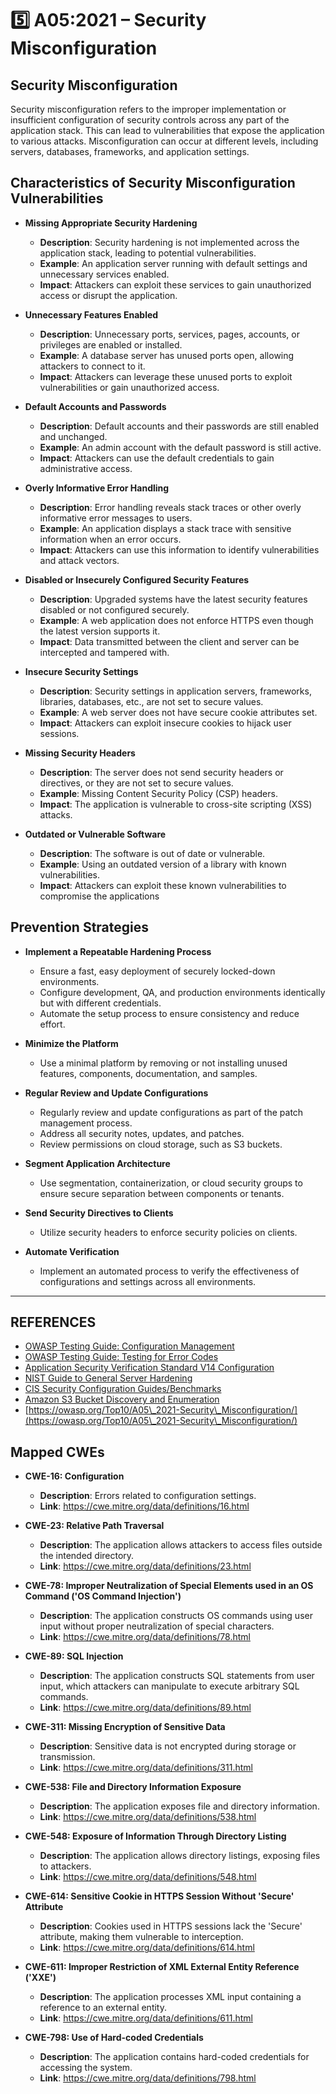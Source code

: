 # 5️⃣ A05:2021 – Security Misconfiguration

## Security Misconfiguration

Security misconfiguration refers to the improper implementation or insufficient configuration of security controls across any part of the application stack. This can lead to vulnerabilities that expose the application to various attacks. Misconfiguration can occur at different levels, including servers, databases, frameworks, and application settings.

## Characteristics of Security Misconfiguration Vulnerabilities

*   **Missing Appropriate Security Hardening**

    * **Description**: Security hardening is not implemented across the application stack, leading to potential vulnerabilities.
    * **Example**: An application server running with default settings and unnecessary services enabled.
    * **Impact**: Attackers can exploit these services to gain unauthorized access or disrupt the application.


*   **Unnecessary Features Enabled**

    * **Description**: Unnecessary ports, services, pages, accounts, or privileges are enabled or installed.
    * **Example**: A database server has unused ports open, allowing attackers to connect to it.
    * **Impact**: Attackers can leverage these unused ports to exploit vulnerabilities or gain unauthorized access.


*   **Default Accounts and Passwords**

    * **Description**: Default accounts and their passwords are still enabled and unchanged.
    * **Example**: An admin account with the default password is still active.
    * **Impact**: Attackers can use the default credentials to gain administrative access.


*   **Overly Informative Error Handling**

    * **Description**: Error handling reveals stack traces or other overly informative error messages to users.
    * **Example**: An application displays a stack trace with sensitive information when an error occurs.
    * **Impact**: Attackers can use this information to identify vulnerabilities and attack vectors.


*   **Disabled or Insecurely Configured Security Features**

    * **Description**: Upgraded systems have the latest security features disabled or not configured securely.
    * **Example**: A web application does not enforce HTTPS even though the latest version supports it.
    * **Impact**: Data transmitted between the client and server can be intercepted and tampered with.


*   **Insecure Security Settings**

    * **Description**: Security settings in application servers, frameworks, libraries, databases, etc., are not set to secure values.
    * **Example**: A web server does not have secure cookie attributes set.
    * **Impact**: Attackers can exploit insecure cookies to hijack user sessions.


*   **Missing Security Headers**

    * **Description**: The server does not send security headers or directives, or they are not set to secure values.
    * **Example**: Missing Content Security Policy (CSP) headers.
    * **Impact**: The application is vulnerable to cross-site scripting (XSS) attacks.


* **Outdated or Vulnerable Software**
  * **Description**: The software is out of date or vulnerable.
  * **Example**: Using an outdated version of a library with known vulnerabilities.
  * **Impact**: Attackers can exploit these known vulnerabilities to compromise the applications

## Prevention Strategies

*   **Implement a Repeatable Hardening Process**

    * Ensure a fast, easy deployment of securely locked-down environments.
    * Configure development, QA, and production environments identically but with different credentials.
    * Automate the setup process to ensure consistency and reduce effort.


*   **Minimize the Platform**

    * Use a minimal platform by removing or not installing unused features, components, documentation, and samples.


*   **Regular Review and Update Configurations**

    * Regularly review and update configurations as part of the patch management process.
    * Address all security notes, updates, and patches.
    * Review permissions on cloud storage, such as S3 buckets.


*   **Segment Application Architecture**

    * Use segmentation, containerization, or cloud security groups to ensure secure separation between components or tenants.


*   **Send Security Directives to Clients**

    * Utilize security headers to enforce security policies on clients.


* **Automate Verification**
  * Implement an automated process to verify the effectiveness of configurations and settings across all environments.



***

## REFERENCES

* [OWASP Testing Guide: Configuration Management](https://owasp.org/www-project-web-security-testing-guide/latest/4-Web\_Application\_Security\_Testing/02-Configuration\_and\_Deployment\_Management\_Testing/README)
* [OWASP Testing Guide: Testing for Error Codes](https://owasp.org/www-project-web-security-testing-guide/stable/4-Web\_Application\_Security\_Testing/08-Testing\_for\_Error\_Handling/01-Testing\_For\_Improper\_Error\_Handling)
* [Application Security Verification Standard V14 Configuration](https://github.com/OWASP/ASVS/blob/master/4.0/en/0x22-V14-Config.md)
* [NIST Guide to General Server Hardening](https://csrc.nist.gov/publications/detail/sp/800-123/final)
* [CIS Security Configuration Guides/Benchmarks](https://www.cisecurity.org/cis-benchmarks/)
* [Amazon S3 Bucket Discovery and Enumeration](https://blog.websecurify.com/2017/10/aws-s3-bucket-discovery.html)
* [https://owasp.org/Top10/A05\_2021-Security\_Misconfiguration/](https://owasp.org/Top10/A05\_2021-Security\_Misconfiguration/)

## Mapped CWEs

*   **CWE-16: Configuration**

    * **Description**: Errors related to configuration settings.
    * **Link**: https://cwe.mitre.org/data/definitions/16.html


*   **CWE-23: Relative Path Traversal**

    * **Description**: The application allows attackers to access files outside the intended directory.
    * **Link**: https://cwe.mitre.org/data/definitions/23.html


*   **CWE-78: Improper Neutralization of Special Elements used in an OS Command ('OS Command Injection')**

    * **Description**: The application constructs OS commands using user input without proper neutralization of special characters.
    * **Link**: https://cwe.mitre.org/data/definitions/78.html


*   **CWE-89: SQL Injection**

    * **Description**: The application constructs SQL statements from user input, which attackers can manipulate to execute arbitrary SQL commands.
    * **Link**: https://cwe.mitre.org/data/definitions/89.html


*   **CWE-311: Missing Encryption of Sensitive Data**

    * **Description**: Sensitive data is not encrypted during storage or transmission.
    * **Link**: https://cwe.mitre.org/data/definitions/311.html


*   **CWE-538: File and Directory Information Exposure**

    * **Description**: The application exposes file and directory information.
    * **Link**: https://cwe.mitre.org/data/definitions/538.html


*   **CWE-548: Exposure of Information Through Directory Listing**

    * **Description**: The application allows directory listings, exposing files to attackers.
    * **Link**: https://cwe.mitre.org/data/definitions/548.html


*   **CWE-614: Sensitive Cookie in HTTPS Session Without 'Secure' Attribute**

    * **Description**: Cookies used in HTTPS sessions lack the 'Secure' attribute, making them vulnerable to interception.
    * **Link**: https://cwe.mitre.org/data/definitions/614.html


*   **CWE-611: Improper Restriction of XML External Entity Reference ('XXE')**

    * **Description**: The application processes XML input containing a reference to an external entity.
    * **Link**: https://cwe.mitre.org/data/definitions/611.html


* **CWE-798: Use of Hard-coded Credentials**
  * **Description**: The application contains hard-coded credentials for accessing the system.
  * **Link**: https://cwe.mitre.org/data/definitions/798.html
